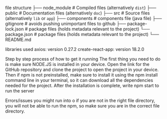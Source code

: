 file structure
├── node_module              # Compiled files (alternatively `dist`)
├── public                   # Documentation files (alternatively `doc`)
├── src                      # Source files (alternatively `lib` or `app`)
       ├── components         # components file (java file)
├── gitignore                # avoids pushing unimportant files to github
├── package-lock.json        # package files (holds metadata relevant to the project)
└── package.json             # package files (holds metadata relevant to the project)
└── README.md


 libraries used 
axios: version 0.27.2
create-react-app: version 18.2.0

Step by step process of how to get it running
The first thing you need to do is make sure NODE.JS is installed in your device.
Open the link for the GitHub repository and clone the project to open the project in your device.
Then if npm is not preinstalled, make sure to install it using the npm install command line in your terminal, so it can download all the dependencies needed for the project.
After the installation is complete, write npm start to run the server

Errors/issues you might run into
o	if you are not in the right file directory, you will not be able to run the npm, so make sure you are in the correct file directory.
